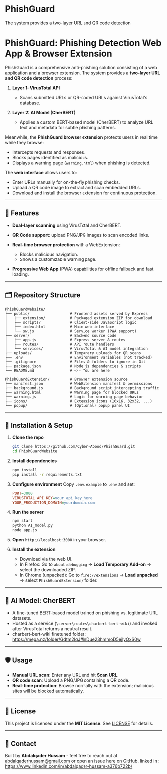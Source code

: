 # PhishGuard
The system provides a two-layer URL and QR code detection
# PhishGuard: Phishing Detection Web App & Browser Extension

PhishGuard is a comprehensive anti-phishing solution consisting of a web application and a browser extension. The system provides a **two-layer URL and QR code detection** process:

1. **Layer 1: VirusTotal API**

   * Scans submitted URLs or QR-coded URLs against VirusTotal's database.
2. **Layer 2: AI Model (CherBERT)**

   * Applies a custom BERT‑based model (CherBERT) to analyze URL text and metadata for subtle phishing patterns.

Meanwhile, the **PhishGuard browser extension** protects users in real time while they browse:

* Intercepts requests and responses.
* Blocks pages identified as malicious.
* Displays a warning page (`warning.html`) when phishing is detected.

The **web interface** allows users to:

* Enter URLs manually for on-the-fly phishing checks.
* Upload a QR code image to extract and scan embedded URLs.
* Download and install the browser extension for continuous protection.

---

## 🚀 Features

* **Dual-layer scanning** using VirusTotal and CherBERT.
* **QR Code support**: upload PNG/JPG images to scan encoded links.
* **Real-time browser protection** with a WebExtension:

  * Blocks malicious navigation.
  * Shows a customizable warning page.
* **Progressive Web App** (PWA) capabilities for offline fallback and fast loading.

---

## 🗂️ Repository Structure

```
PhishGuardWebsite/
├── public/                  # Frontend assets served by Express
│   ├── extension/           # Packaged extension ZIP for download
│   ├── scripts/             # Client-side JavaScript logic
│   ├── index.html           # Main web interface
│   └── sw.js                # Service worker (PWA support)
├── server/                  # Backend source code
│   ├── app.js               # Express server & routes
│   ├── routes/              # API route handlers
│   └── services/            # VirusTotal & AI model integration
├── uploads/                 # Temporary uploads for QR scans
├── .env                     # Environment variables (not tracked)
├── .gitignore               # Files & folders to ignore in Git
├── package.json             # Node.js dependencies & scripts
└── README.md                # <-- You are here

PhishGuardExtension/         # Browser extension source
├── manifest.json            # WebExtension manifest & permissions
├── background.js            # Background script intercepting traffic
├── warning.html             # Warning page for blocked URLs
├── warning.js               # Logic for warning page behavior
├── icons/                   # Extension icons (16x16, 32x32, ...)
└── popup/                   # (Optional) popup panel UI
```

---

## 🔧 Installation & Setup

1. **Clone the repo**

   ```bash
   git clone https://github.com/Cyber-Abood/PhishGuard.git
   cd PhishGuardWebsite
   ```

2. **Install dependencies**

   ```bash
   npm install
   pip install -r requirements.txt
   ```

3. **Configure environment**
   Copy `.env.example` to `.env` and set:

   ```ini
   PORT=3000
   VIRUSTOTAL_API_KEY=your_api_key_here
   YOUR_PRODUCTION_DOMAIN=yourdomain.com
   ```

4. **Run the server**

   ```bash
   npm start
   python AI_model.py
   node app.js
   ```

5. **Open** `http://localhost:3000` in your browser.

6. **Install the extension**

   * Download via the web UI.
   * In Firefox: Go to `about:debugging` → **Load Temporary Add-on** → select the downloaded ZIP.
   * In Chrome (unpacked): Go to `fire://extensions` → **Load unpacked** → select `PhishGuardExtension/` folder.

---

## 🧠 AI Model: CherBERT

* A fine-tuned BERT-based model trained on phishing vs. legitimate URL datasets.
* Hosted as a service (`\server\routes\charbert-bert-wiki`) and invoked after VirusTotal returns a neutral result.
* charbert-bert-wiki finetuned folder : https://mega.nz/folder/Gdtm2IqJ#lnDue23hmmoD5ejlyQxS0w

---

## 🛡️ Usage

* **Manual URL scan**: Enter any URL and hit **Scan URL**.
* **QR code scan**: Upload a PNG/JPG containing a QR code.
* **Real-time protection**: Browse normally with the extension; malicious sites will be blocked automatically.

---


## 📄 License

This project is licensed under the **MIT License**. See [LICENSE](LICENSE) for details.

---

## 💬 Contact

Built by **Abdalqader Hussam** - feel free to reach out at [abdalqaderhussam@gmail.com](mailto:abdalqader@example.com) or open an issue here on GitHub.
linked in : https://www.linkedin.com/in/abdalqader-hussam-a376b722b/
